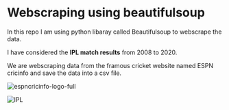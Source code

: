 # Webscraping using beautifulsoup

In this repo I am using python libaray called Beautifulsoup to webscrape the data.

I have considered the **IPL match results** from 2008 to 2020.

We are webscraping data from the framous cricket website named ESPN cricinfo and save the data into a csv file.

<img src="https://i.ibb.co/bQP2zfN/espncricinfo-logo-full.png" alt="espncricinfo-logo-full" border="0" />

![IPL](https://i.ibb.co/dMM2HxZ/ipllogo.png)
